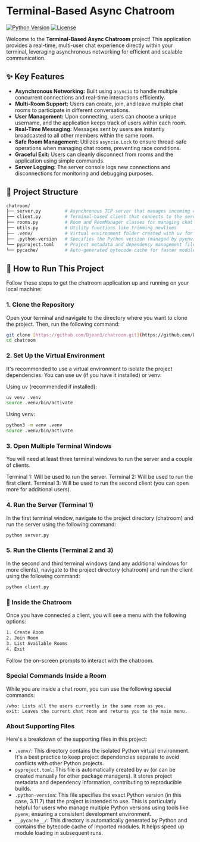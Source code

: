 


# Terminal-Based Async Chatroom

[![Python Version](https://img.shields.io/badge/python-3.11.7-blue.svg)](https://www.python.org/downloads/release/python-3117/)
[![License](https://img.shields.io/badge/license-MIT-green.svg)](LICENSE)

Welcome to the **Terminal-Based Async Chatroom** project! This application provides a real-time, multi-user chat experience directly within your terminal, leveraging asynchronous networking for efficient and scalable communication.

## ✨ Key Features

* **Asynchronous Networking:** Built using `asyncio` to handle multiple concurrent connections and real-time interactions efficiently.
* **Multi-Room Support:** Users can create, join, and leave multiple chat rooms to participate in different conversations.
* **User Management:** Upon connecting, users can choose a unique username, and the application keeps track of users within each room.
* **Real-Time Messaging:** Messages sent by users are instantly broadcasted to all other members within the same room.
* **Safe Room Management:** Utilizes `asyncio.Lock` to ensure thread-safe operations when managing chat rooms, preventing race conditions.
* **Graceful Exit:** Users can cleanly disconnect from rooms and the application using simple commands.
* **Server Logging:** The server console logs new connections and disconnections for monitoring and debugging purposes.

## 📂 Project Structure
```bash
chatroom/
├── server.py         # Asynchronous TCP server that manages incoming clients
├── client.py         # Terminal-based client that connects to the server
├── rooms.py          # Room and RoomManager classes for managing chat rooms (with asyncio.Lock)
├── utils.py          # Utility functions like trimming newlines
├── .venv/            # Virtual environment folder created with uv for project isolation
├── .python-version   # Specifies the Python version (managed by pyenv)
└── pyproject.toml    # Project metadata and dependency management file (created by uv)
└── pycache/          # Auto-generated bytecode cache for faster module loading (created by Python)
```

## 🚀 How to Run This Project

Follow these steps to get the chatroom application up and running on your local machine:

### 1. Clone the Repository

Open your terminal and navigate to the directory where you want to clone the project. Then, run the following command:

```bash
git clone [https://github.com/Djean3/chatroom.git](https://github.com/Djean3/chatroom.git)
cd chatroom
```

### 2. Set Up the Virtual Environment

It's recommended to use a virtual environment to isolate the project dependencies. You can use uv (if you have it installed) or venv:

Using uv (recommended if installed):
```bash
uv venv .venv
source .venv/bin/activate
```
Using venv:
```bash
python3 -m venv .venv
source .venv/bin/activate
```

### 3. Open Multiple Terminal Windows
You will need at least three terminal windows to run the server and a couple of clients.

Terminal 1: Will be used to run the server.
Terminal 2: Will be used to run the first client.
Terminal 3: Will be used to run the second client (you can open more for additional users).

### 4. Run the Server (Terminal 1)
In the first terminal window, navigate to the project directory (chatroom) and run the server using the following command:

```bash
python server.py
```

### 5. Run the Clients (Terminal 2 and 3)
In the second and third terminal windows (and any additional windows for more clients), navigate to the project directory (chatroom) and run the client using the following command:
```bash
python client.py
```

### 💬 Inside the Chatroom
Once you have connected a client, you will see a menu with the following options:
```bash
1. Create Room
2. Join Room
3. List Available Rooms
4. Exit
```
Follow the on-screen prompts to interact with the chatroom.

### Special Commands Inside a Room

While you are inside a chat room, you can use the following special commands:
```
/who: Lists all the users currently in the same room as you.
exit: Leaves the current chat room and returns you to the main menu.
```
### About Supporting Files

Here's a breakdown of the supporting files in this project:

* `.venv/`: This directory contains the isolated Python virtual environment.  It's a best practice to keep project dependencies separate to avoid conflicts with other Python projects.
* `pyproject.toml`: This file is automatically created by `uv` (or can be created manually for other package managers). It stores project metadata and dependency information, contributing to reproducible builds.
* `.python-version`: This file specifies the exact Python version (in this case, 3.11.7) that the project is intended to use. This is particularly helpful for users who manage multiple Python versions using tools like `pyenv`, ensuring a consistent development environment.
* `__pycache__/`: This directory is automatically generated by Python and contains the bytecode cache of imported modules. It helps speed up module loading in subsequent runs.



